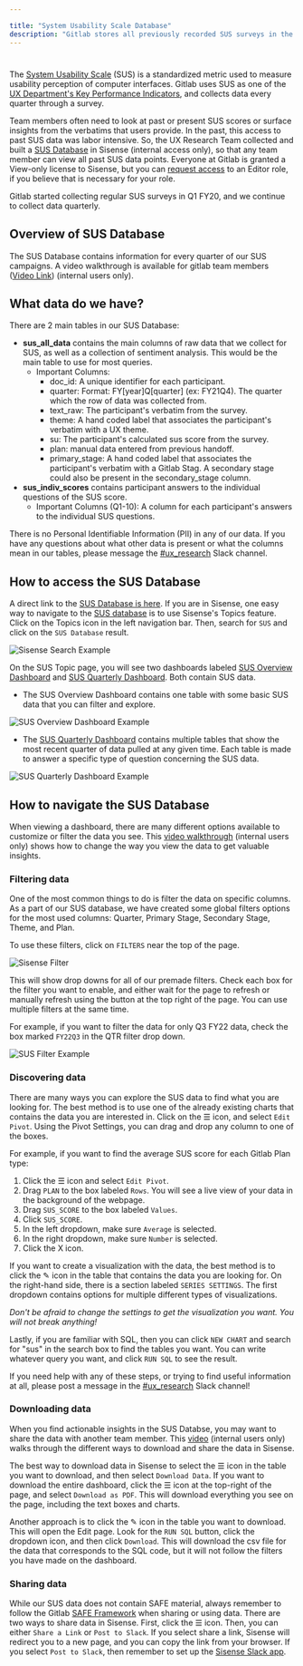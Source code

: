 ```yaml
---

title: "System Usability Scale Database"
description: "Gitlab stores all previously recorded SUS surveys in the Sisense App to allow easy access for all team members."
---
```


#





The [System Usability Scale](/handbook/product/ux/performance-indicators/system-usability-scale/) (SUS) is a standardized metric used to measure usability perception of computer interfaces. Gitlab uses SUS as one of the [UX Department's Key Performance Indicators](/handbook/product/ux/performance-indicators/#perception-of-system-usability), and collects data every quarter through a survey.

Team members often need to look at past or present SUS scores or surface insights from the verbatims that users provide. In the past, this access to past SUS data was labor intensive. So, the UX Research Team collected and built a [SUS Database](https://app.periscopedata.com/app/gitlab/topic/SUS-Database/abdcbad729a343a09bf38824ef3585d3) in Sisense (internal access only), so that any team member can view all past SUS data points. Everyone at Gitlab is granted a View-only license to Sisense, but you can [request access](https://gitlab.com/gitlab-com/team-member-epics/access-requests/-/issues/new?issuable_template=Individual_Bulk_Access_Request) to an Editor role, if you believe that is necessary for your role.

Gitlab started collecting regular SUS surveys in Q1 FY20, and we continue to collect data quarterly.

## Overview of SUS Database

The SUS Database contains information for every quarter of our SUS campaigns. A video walkthrough is available for gitlab team members ([Video Link](https://youtu.be/ONnZJUH4kbU)) (internal users only).

## What data do we have?

There are 2 main tables in our SUS Database:

- **sus_all_data** contains the main columns of raw data that we collect for SUS, as well as a collection of sentiment analysis. This would be the main table to use for most queries.
  - Important Columns:
    - doc_id: A unique identifier for each participant.
    - quarter: Format: FY[year]Q[quarter] (ex: FY21Q4). The quarter which the row of data was collected from.
    - text_raw: The participant's verbatim from the survey.
    - theme: A hand coded label that associates the participant's verbatim with a UX theme.
    - su: The participant's calculated sus score from the survey.
    - plan: manual data entered from previous handoff.
    - primary_stage: A hand coded label that associates the participant's verbatim with a Gitlab Stag. A secondary stage could also be present in the secondary_stage column.
- **sus_indiv_scores** contains participant answers to the individual questions of the SUS score.
  - Important Columns (Q1-10): A column for each participant's answers to the individual SUS questions.

There is no Personal Identifiable Information (PII) in any of our data. If you have any questions about what other data is present or what the columns mean in our tables, please message the [#ux_research](https://gitlab.slack.com/archives/CMEERUCE4) Slack channel.

## How to access the SUS Database

A direct link to the [SUS Database is here](https://app.periscopedata.com/app/gitlab/topic/SUS-Database/abdcbad729a343a09bf38824ef3585d3). If you are in Sisense, one easy way to navigate to the [SUS database](https://app.periscopedata.com/app/gitlab/topic/SUS-Database/abdcbad729a343a09bf38824ef3585d3) is to use Sisense's Topics feature. Click on the Topics icon in the left navigation bar. Then, search for `SUS` and click on the `SUS Database` result.

![Sisense Search Example](/images/uxresearch/sus-search-example.png)


On the SUS Topic page, you will see two dashboards labeled [SUS Overview Dashboard](https://app.periscopedata.com/app/gitlab/968219/SUS-Overview-Dashboard) and [SUS Quarterly Dashboard](https://app.periscopedata.com/app/gitlab/968220/SUS-Quarterly-Dashboard). Both contain SUS data.  

- The SUS Overview Dashboard contains one table with some basic SUS data that you can filter and explore.

![SUS Overview Dashboard Example](/images/uxresearch/sus-overview-dash.png)

- The [SUS Quarterly Dashboard](https://app.periscopedata.com/app/gitlab/968220/SUS-Quarterly-Dashboard) contains multiple tables that show the most recent quarter of data pulled at any given time. Each table is made to answer a specific type of question concerning the SUS data.

![SUS Quarterly Dashboard Example](/images/uxresearch/sus-quarterly-dash.png)


## How to navigate the SUS Database

When viewing a dashboard, there are many different options available to customize or filter the data you see. This [video walkthrough](https://youtu.be/ZnMPaYaiOSc) (internal users only) shows how to change the way you view the data to get valuable insights.

### Filtering data

One of the most common things to do is filter the data on specific columns. As a part of our SUS database, we have created some global filters options for the most used columns: Quarter, Primary Stage, Secondary Stage, Theme, and Plan.

To use these filters, click on `FILTERS` near the top of the page.

![Sisense Filter](/images/uxresearch/sus-filter.png)

This will show drop downs for all of our premade filters. Check each box for the filter you want to enable, and either wait for the page to refresh or manually refresh using the button at the top right of the page. You can use multiple filters at the same time.

For example, if you want to filter the data for only Q3 FY22 data, check the box marked `FY22Q3` in the QTR filter drop down.

![SUS Filter Example](/images/uxresearch/sus-filter-example.png)


### Discovering data

There are many ways you can explore the SUS data to find what you are looking for. The best method is to use one of the already existing charts that contains the data you are interested in. Click on the ☰ icon, and select `Edit Pivot`. Using the Pivot Settings, you can drag and drop any column to one of the boxes.

For example, if you want to find the average SUS score for each Gitlab Plan type:

1. Click the ☰ icon and select `Edit Pivot`.
2. Drag `PLAN` to the box labeled `Rows`. You will see a live view of your data in the background of the webpage.
3. Drag `SUS_SCORE` to the box labeled `Values`.
4. Click `SUS_SCORE`.
5. In the left dropdown, make sure `Average` is selected.
6. In the right dropdown, make sure `Number` is selected.
7. Click the X icon.

If you want to create a visualization with the data, the best method is to click the ✎ icon in the table that contains the data you are looking for. On the right-hand side, there is a section labeled `SERIES SETTINGS`. The first dropdown contains options for multiple different types of visualizations.

*Don't be afraid to change the settings to get the visualization you want. You will not break anything!*

Lastly, if you are familiar with SQL, then you can click `NEW CHART` and search for "sus" in the search box to find the tables you want. You can write whatever query you want, and click `RUN SQL` to see the result.

If you need help with any of these steps, or trying to find useful information at all, please post a message in the [#ux_research](https://gitlab.slack.com/archives/CMEERUCE4) Slack channel!


### Downloading data

When you find actionable insights in the SUS Databse, you may want to share the data with another team member. This [video](https://youtu.be/UiPxIQcLIYA) (internal users only) walks through the different ways to download and share the data in Sisense.

The best way to download data in Sisense to select the ☰ icon in the table you want to download, and then select `Download Data`. If you want to download the entire dashboard, click the ☰ icon at the top-right of the page, and select `Download as PDF`. This will download everything you see on the page, including the text boxes and charts.

Another approach is to click the ✎ icon in the table you want to download. This will open the Edit page. Look for the `RUN SQL` button, click the dropdown icon, and then click `Download`. This will download the csv file for the data that corresponds to the SQL code, but it will not follow the filters you have made on the dashboard.

### Sharing data

While our SUS data does not contain SAFE material, always remember to follow the Gitlab [SAFE Framework](https://about.gitlab.com/handbook/legal/safe-framework/) when sharing or using data.
There are two ways to share data in Sisense. First, click the ☰ icon. Then, you can either `Share a Link` or `Post to Slack`. If you select share a link, Sisense will redirect you to a new page, and you can copy the link from your browser. If you select `Post to Slack`, then remember to set up the [Sisense Slack app](https://gitlab.slack.com/apps/A4C6CSAFM-sisense-for-cloud-data-teams?tab=more_info).
